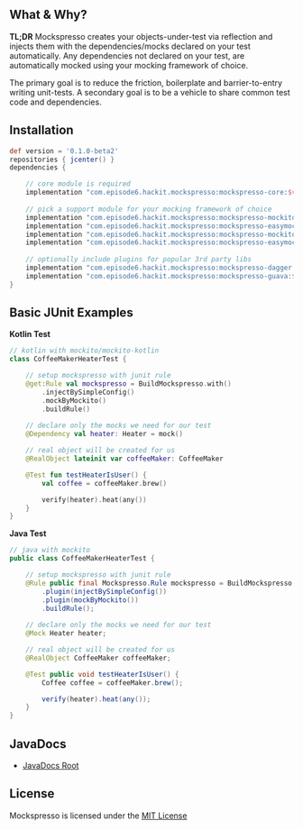 ## What & Why?
**TL;DR** Mockspresso creates your objects-under-test via reflection and injects them with the dependencies/mocks declared on your test automatically. Any dependencies not declared on your test, are automatically mocked using your mocking framework of choice. 


The primary goal is to reduce the friction, boilerplate and barrier-to-entry writing unit-tests. 
A secondary goal is to be a vehicle to share common test code and dependencies.


## Installation
```groovy
def version = '0.1.0-beta2'
repositories { jcenter() }
dependencies {

    // core module is required
    implementation "com.episode6.hackit.mockspresso:mockspresso-core:$version"
  
    // pick a support module for your mocking framework of choice
    implementation "com.episode6.hackit.mockspresso:mockspresso-mockito:$version"
    implementation "com.episode6.hackit.mockspresso:mockspresso-easymock:$version"
    implementation "com.episode6.hackit.mockspresso:mockspresso-mockito-powermock:$version"
    implementation "com.episode6.hackit.mockspresso:mockspresso-easymock-powermock:$version"
  
    // optionally include plugins for popular 3rd party libs
    implementation "com.episode6.hackit.mockspresso:mockspresso-dagger:$version"
    implementation "com.episode6.hackit.mockspresso:mockspresso-guava:$version"
}
```

## Basic JUnit Examples

**Kotlin Test**

```kotlin
// kotlin with mockito/mockito-kotlin
class CoffeeMakerHeaterTest {

    // setup mockspresso with junit rule
    @get:Rule val mockspresso = BuildMockspresso.with()
        .injectBySimpleConfig()
        .mockByMockito()
        .buildRule()
    
    // declare only the mocks we need for our test
    @Dependency val heater: Heater = mock()

    // real object will be created for us
    @RealObject lateinit var coffeeMaker: CoffeeMaker

    @Test fun testHeaterIsUser() {
        val coffee = coffeeMaker.brew()

        verify(heater).heat(any())
    }
}
```

**Java Test**

```java
// java with mockito
public class CoffeeMakerHeaterTest {

    // setup mockspresso with junit rule
    @Rule public final Mockspresso.Rule mockspresso = BuildMockspresso.with()
        .plugin(injectBySimpleConfig())
        .plugin(mockByMockito())
        .buildRule();
    
    // declare only the mocks we need for our test
    @Mock Heater heater;

    // real object will be created for us
    @RealObject CoffeeMaker coffeeMaker;

    @Test public void testHeaterIsUser() {
        Coffee coffee = coffeeMaker.brew();

        verify(heater).heat(any());
    }
}
```

## JavaDocs
- [JavaDocs Root](javadocs/) 

## License
Mockspresso is licensed under the [MIT License](https://github.com/episode6/mockspresso/blob/master/LICENSE)
